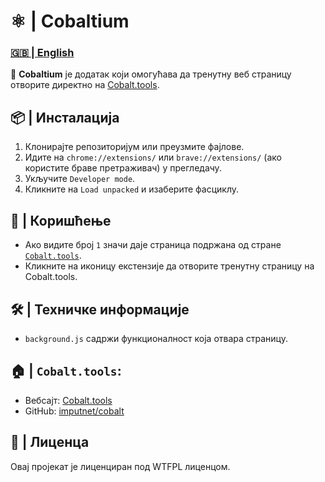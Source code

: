 # ⚛️ | Cobaltium

### [🇬🇧 | English](README-en.md)

🔗 **Cobaltium** је додатак који омогућава да тренутну веб страницу отворите директно на [Cobalt.tools](https://cobalt.tools).

## 📦 | Инсталација
1. Клонирајте репозиторијум или преузмите фајлове.
2. Идите на `chrome://extensions/` или `brave://extensions/` (ако користите браве претраживач) у прегледачу.
3. Укључите `Developer mode`.
4. Кликните на `Load unpacked` и изаберите фасциклу.

## 🚀 | Коришћење
- Ако видите број `1` значи даје страница подржана од стране [`Cobalt.tools`](https://cobalt.tools/).
- Кликните на иконицу екстензије да отворите тренутну страницу на Cobalt.tools.

## 🛠️ | Техничке информације
- `background.js` садржи функционалност која отвара страницу.

## 🏠 | ``Cobalt.tools``:

- Вебсајт: [Cobalt.tools](https://cobalt.tools/)
- GitHub: [imputnet/cobalt](https://github.com/imputnet/cobalt)

## 📜 | Лиценца
Овај пројекат је лиценциран под WTFPL лиценцом.
